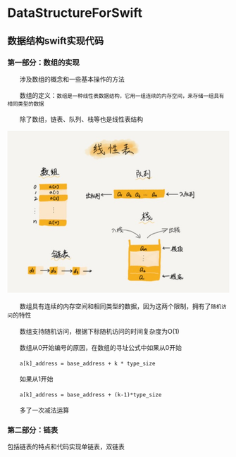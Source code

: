 # DataStructureForSwift

## 数据结构swift实现代码

### 第一部分：数组的实现

&emsp;&emsp;涉及数组的概念和一些基本操作的方法<br/><br/>
&emsp;&emsp;数组的定义：`数组是一种线性表数据结构，它用一组连续的内存空间，来存储一组具有相同类型的数据`<br/><br/>
&emsp;&emsp;除了数组，链表、队列、栈等也是线性表结构<br/><br/>
![Image text](https://github.com/tongyangsheng/DataStructureForSwift/blob/master/show-img/show1.jpg)<br/><br/>
&emsp;&emsp;数组具有连续的内存空间和相同类型的数据，因为这两个限制，拥有了`随机访问`的特性<br/><br/>
&emsp;&emsp;数组支持随机访问，根据下标随机访问的时间复杂度为O(1)<br/><br/>
&emsp;&emsp;数组从0开始编号的原因，在数组的寻址公式中如果从0开始<br/><br/>&emsp;&emsp;`a[k]_address = base_address + k * type_size`<br/><br/>&emsp;&emsp;如果从1开始<br/><br/>&emsp;&emsp;`a[k]_address = base_address + (k-1)*type_size`<br/><br/>&emsp;&emsp;多了一次减法运算

### 第二部分：链表

包括链表的特点和代码实现单链表，双链表
